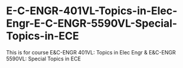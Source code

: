 # E-C-ENGR-401VL-Topics-in-Elec-Engr-E-C-ENGR-5590VL-Special-Topics-in-ECE
This is for course E&amp;C-ENGR 401VL: Topics in Elec Engr &amp; E&amp;C-ENGR 5590VL: Special Topics in ECE
